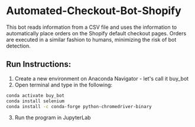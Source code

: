 # Automated-Checkout-Bot-Shopify

This bot reads information from a CSV file and uses the information to automatically place orders on the Shopify default checkout pages.
Orders are executed in a similar fashion to humans, minimizing the risk of bot detection.


## Run Instructions: 

1. Create a new environment on Anaconda Navigator - let's call it buy_bot
2. Open terminal and type in the following:

```bash
conda activate buy_bot
conda install selenium
conda install -c conda-forge python-chromedriver-binary
```   
3. Run the program in JupyterLab


